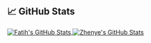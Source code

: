 ## &#x1f4c8; GitHub Stats

<a href="https://github.com/Zhenye-Na/Zhenye-Na">
  <img align="center" src="https://github-readme-stats.vercel.app/api/top-langs/?username=Fatihcil16&hide=c%2B%2B,c,html&title_color=6aa6f8&text_color=8a919a&icon_color=6aa6f8&bg_color=0e1116" alt="Fatih's GitHub Stats" />
</a>

<a href="https://github.com/Fatihcil16/Fatihcil16">
  <img align="center" src="https://github-readme-stats.vercel.app/api?username=Fatihcil16&show_icons=true&line_height=27&count_private=true&title_color=6aa6f8&text_color=8a919a&icon_color=6aa6f8&bg_color=0e1116" alt="Zhenye's GitHub Stats" />
</a>
